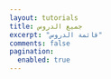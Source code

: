 ```yaml
---
layout: tutorials
title: جميع الدروس
excerpt: "قائمة الدروس"
comments: false
pagination:
  enabled: true
---
```


